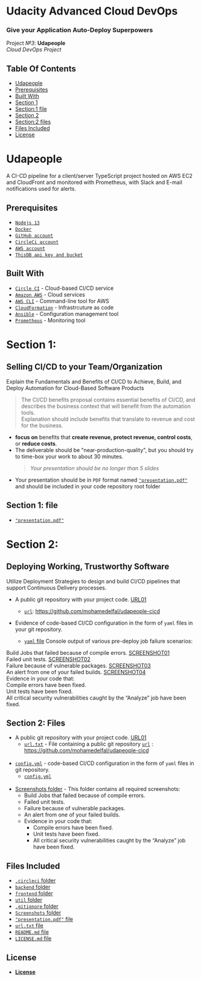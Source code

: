
# Udacity Advanced Cloud DevOps 

### Give your Application Auto-Deploy Superpowers
Project *№3*: **Udapeople**   
*Cloud DevOps Project*
## Table Of Contents
* [Udapeople](#udapeople)
* [Prerequisites](#prerequisites)
* [Built With](#built-with)
* [Section 1](#section-1)
* [Section:1 file](#section-1-file)
* [Section 2](#section-2)
* [Section:2 files](#section-2-files)
* [Files Included](#files-included)
* [License](#license)

# Udapeople 
A CI-CD pipeline for a client/server TypeScript project hosted on AWS EC2 and CloudFront and monitored with Prometheus, with Slack and E-mail notifications used for alerts.

## Prerequisites
* [`Nodejs 13`](https://nodejs.org/en/)
* [`Docker`](https://www.docker.com/)
* [`GitHub account`](https://github.com/)
* [`CircleCi account`](https://circleci.com/)
* [`AWS account`](https://aws.amazon.com/)
* [`ThisDB api key and bucket`](https://thisdb.com/)

## Built With

- [`Circle CI`](www.circleci.com) - Cloud-based CI/CD service
- [`Amazon AWS`](https://aws.amazon.com/) - Cloud services
- [`AWS CLI`](https://aws.amazon.com/cli/) - Command-line tool for AWS
- [`CloudFormation`](https://aws.amazon.com/cloudformation/) - Infrastrcuture as code
- [`Ansible`](https://www.ansible.com/) - Configuration management tool
- [`Prometheus`](https://prometheus.io/) - Monitoring tool

# Section 1: 
## Selling CI/CD to your Team/Organization
Explain the Fundamentals and Benefits of CI/CD to Achieve, Build, and Deploy Automation for Cloud-Based Software Products
>The CI/CD benefits proposal contains essential benefits of CI/CD, and describes the business context that will benefit from the automation tools.  
>Explanation should include benefits that translate to revenue and cost for the business.
* **focus on** benefits that **create revenue, protect revenue, control costs**, or **reduce costs**.
* The deliverable should be "near-production-quality", but you should try to time-box your work to about 30 minutes.
  >*Your presentation should be no longer than 5 slides*
* Your presentation should be in `PDF` format named [`"presentation.pdf"`](./presentation.pdf) and should be included in your code repository root folder
## Section 1: file
* [`"presentation.pdf"`](./presentation.pdf)

# Section 2: 
## Deploying Working, Trustworthy Software
Utilize Deployment Strategies to design and build CI/CD pipelines that support Continuous Delivery processes.

* A public git repository with your project code. [URL01](https://github.com/mohamedelfal/udapeople-cicd)
  * [`url`](https://github.com/mohamedelfal/udapeople-cicd): https://github.com/mohamedelfal/udapeople-cicd

* Evidence of code-based CI/CD configuration in the form of `yaml` files in your git repository.
  * [`yaml` file](./.circleci/config.yml)
Console output of various pre-deploy job failure scenarios:

Build Jobs that failed because of compile errors. [SCREENSHOT01](./screenshots/SCREENSHOT01.png)  
Failed unit tests. [SCREENSHOT02](./screenshots/SCREENSHOT02.png)  
Failure because of vulnerable packages. [SCREENSHOT03](./screenshots/SCREENSHOT03.png)  
An alert from one of your failed builds. [SCREENSHOT04](./screenshots/)  
Evidence in your code that:  
Compile errors have been fixed.  
Unit tests have been fixed.  
All critical security vulnerabilities caught by the “Analyze” job have been fixed.  

## Section 2: Files
* A public git repository with your project code. [URL01](https://github.com/mohamedelfal/udapeople-cicd)
  * [`url.txt`](./url.txt) - File containing a public git repository [`url`](https://github.com/mohamedelfal/udapeople-cicd) : https://github.com/mohamedelfal/udapeople-cicd <br> <br>
* [`config.yml`]((./.circleci/config.yml)) - code-based CI/CD configuration in the form of `yaml` files in git repository.
  * [`config.yml`](./.circleci/config.yml) <br> <br>
* [Screenshots folder](./screenshots/) - This folder contains all required screenshots:
  * Build Jobs that failed because of compile errors.
  * Failed unit tests.  
  * Failure because of vulnerable packages.
  * An alert from one of your failed builds. 
  * Evidence in your code that:  
     * Compile errors have been fixed.  
     * Unit tests have been fixed.  
     * All critical security vulnerabilities caught by the “Analyze” job have been fixed.  


## Files Included
* [`.circleci` folder](./.circleci)
* [`backend` folder](./backend)
* [`frontend` folder](./frontend)
* [`util` folder](./util)
* [`.gitignore` folder](./.gitignore)
* [`Screenshots` folder](./screenshots/)
* [`"presentation.pdf"` file](./presentation.pdf)
* [`url.txt` file](./url.txt)
* [`README.md` file](./README.md)
* [`LICENSE.md` file](./LICENSE.md)

## License
* [**License**](./LICENSE.md)

